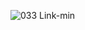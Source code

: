 ![033  Link-min](https://github.com/mrgsdev/DesignCode/assets/157994617/84d05fdc-b6ac-4f7c-b456-d5b865851663)

